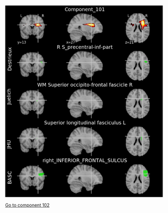 ![101](preliminary/101.jpg "Component 101")

[Go to component 102](https://parietal-inria.github.io/MODL_atlas/256/102 "Component 102")
